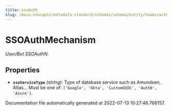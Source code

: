 ```yaml
---
title: ssoAuth
slug: /main-concepts/metadata-standard/schemas/schema/entity/teams/authN
---
```


# SSOAuthMechanism

*User/Bot SSOAuthN.*

## Properties

- **`ssoServiceType`** *(string)*: Type of database service such as Amundsen, Atlas... Must be one of: `['Google', 'Okta', 'CustomOIDC', 'Auth0', 'Azure']`.


Documentation file automatically generated at 2022-07-13 10:27:46.766157.
